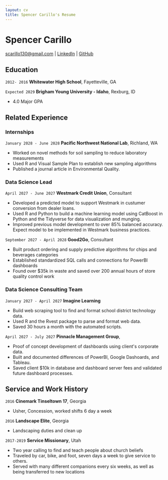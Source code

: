```yaml
---
layout: cv
title: Spencer Carillo's Resume
---
```

# Spencer Carillo


<div id="webaddress">
<a href="scarillo130@gmail.com">scarillo130@gmail.com</a>
| <a href="https://www.linkedin.com/feed/">LinkedIn</a>
| <a href="https://github.com/byuids-resumes">GitHub</a>
</div>

<!-- https://www.monique.tech/the-art-of-markdown -->

## Education

` 2012- 2016 `
__Whitewater High School__, Fayetteville, GA


`Expected 2029`
__Brigham Young University - Idaho__, Rexburg, ID

- 4.0 Major GPA


## Related Experience

### Internships

`January 2028 - June 2028`
__Pacific Northwest National Lab__, Richland, WA

- Worked on novel methods for soil sampling to reduce laboratory measurements
- Used R and Visual Sample Plan to establish new sampling algorithms
- Published a journal article in Environmental Quality.

### Data Science Lead

`April 2027 - June 2027`
__Westmark Credit Union__, Consultant

- Developed a predicted model to support Westmark in custumer conversion from dealer loans.
- Used R and Python to build a machine learning model using CatBoost in Python and the Tidyverse for data visualization and munging. 
- Improved previous model development to over 85% balanced accuracy. Expect model to be implemented in Westmark business practices.

`September 2027 - April 2028`
__Good2Go__, Consultant

- Built product ordering and supply predictive algorithms for chips and beverages categories
- Established standardized SQL calls and connections for PowerBI dashboards
- Found over $35k in waste and saved over 200 annual hours of store quality control work 

### Data Science Consulting Team

`January 2027 - April 2027`
__Imagine Learning__

- Build web scraping tool to find and format school district technology data.
- Used R and the Rvest package to parse and format web data.
- Saved 30 hours a month with the automated scripts.

`April 2027 - July 2027`
__Pinnacle Management Group__, 

- Proof of concept development of dashboards using client's corporate data.
- Built and documented differences of PowerBI, Google Dashoards, and Tableau.
- Saved client $10k in database and dashboard server fees and validated future dashboard processes.


## Service and Work History

`2016`
__Cinemark Tinseltown 17__, Georgia

- Usher, Concession, worked shifts 6 day a week 

`2016`
__Landscape Elite__, Georgia

- Landscaping duties and clean up 

`2017-2019`
__Service Missionary__, Utah

- Two year calling to find and teach people about church beliefs 
- Traveled by car, bike, and foot, seven days a week to give service to others. 
- Served with many different companions every six weeks, as well as being transferred to new locations 



<!-- ### Footer

Last updated: May 2013 -->


